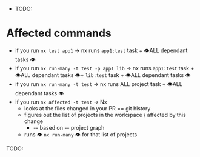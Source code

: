 * TODO:

# Affected commands
* if you run `nx test app1` -> nx runs `app1:test` task + 👁️ALL dependant tasks 👁️ 
* if you run `nx run-many -t test -p app1 lib` -> nx runs `app1:test` task + 👁️ALL dependant tasks 👁️+ `lib:test` task + 👁️ALL dependant tasks 👁️
* if you run `nx run-many -t test` -> nx runs ALL project task + 👁️ALL dependant tasks 👁️
* if you run `nx affected -t test` -> Nx
  * looks at the files changed in your PR == git history
  * figures out the list of projects in the workspace / affected by this change
    * -- based on -- project graph
  * runs 👁 `nx run-many` 👁 for that list of projects

TODO:
